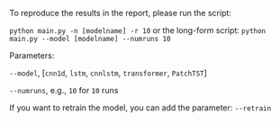 To reproduce the results in the report, please run the script: 

`python main.py -n [modelname] -r 10`
or the long-form script: `python main.py --model [modelname] --numruns 10`

Parameters: 

  `--model`, [`cnn1d`, `lstm`, `cnnlstm`, `transformer`, `PatchTST`]
  
  `--numruns`, e.g., `10` for `10` runs

If you want to retrain the model, you can add the parameter: `--retrain`
